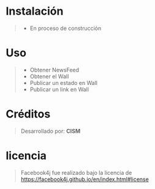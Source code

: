 # Instalación
>  - En proceso de construcción

# Uso
>  - Obtener NewsFeed
>  - Obtener el Wall
>  - Publicar un estado en Wall
>  - Publicar un link en Wall

# Créditos
> Desarrollado por:
> **CISM**
# licencia
> Facebook4j fue realizado bajo la
> licencia de
> https://facebook4j.github.io/en/index.html#license
